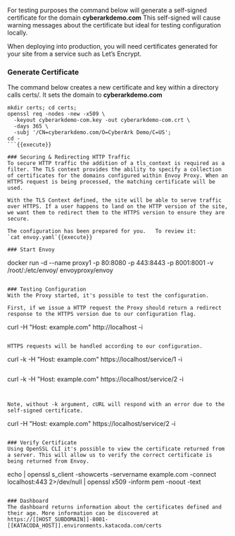 For testing purposes the command below will generate a self-signed certificate for the domain **cyberarkdemo.com**
This self-signed will cause warning messages about the certificate but ideal for testing configuration locally. 

When deploying into production, you will need certificates generated for your site from a service such as Let’s Encrypt.

### Generate Certificate
The command below creates a new certificate and key within a directory calls certs/. It sets the domain to **cyberarkdemo.com**

```
mkdir certs; cd certs; 
openssl req -nodes -new -x509 \
  -keyout cyberarkdemo-com.key -out cyberarkdemo-com.crt \
  -days 365 \
  -subj '/CN=cyberarkdemo.com/O=CyberArk Demo/C=US'; 
cd -
```{{execute}}

### Securing & Redirecting HTTP Traffic
To secure HTTP traffic the addition of a tls_context is required as a filter. The TLS context provides the ability to specify a collection of certificates for the domains configured within Envoy Proxy. When an HTTPS request is being processed, the matching certificate will be used.

With the TLS Context defined, the site will be able to serve traffic over HTTPS. If a user happens to land on the HTTP version of the site, we want them to redirect them to the HTTPS version to ensure they are secure.

The configuration has been prepared for you.   To review it:
`cat envoy.yaml`{{execute}}

### Start Envoy
```
docker run -d --name proxy1 -p 80:8080 -p 443:8443 -p 8001:8001 -v /root/:/etc/envoy/ envoyproxy/envoy
```{{excute}}

### Testing Configuration
With the Proxy started, it's possible to test the configuration.

First, if we issue a HTTP request the Proxy should return a redirect response to the HTTPS version due to our configuration flag.

```
curl -H "Host: example.com" http://localhost -i
```{{execute}}

HTTPS requests will be handled according to our configuration.

```
curl -k -H "Host: example.com" https://localhost/service/1 -i
```{{execute}}

```
curl -k -H "Host: example.com" https://localhost/service/2 -i
```{{execute}}


Note, without -k argument, cURL will respond with an error due to the self-signed certificate.

```
curl -H "Host: example.com" https://localhost/service/2 -i
```{{execute}}

### Verify Certificate
Using OpenSSL CLI it's possible to view the certificate returned from a server. This will allow us to verify the correct certificate is being returned from Envoy.

```
echo | openssl s_client -showcerts -servername example.com -connect localhost:443 2>/dev/null | openssl x509 -inform pem -noout -text
```{{execute}}

### Dashboard
The dashboard returns information about the certificates defined and their age. More information can be discovered at https://[[HOST_SUBDOMAIN]]-8001-[[KATACODA_HOST]].environments.katacoda.com/certs
